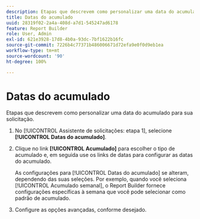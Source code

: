 ```yaml
---
description: Etapas que descrevem como personalizar uma data do acumulado para sua solicitação.
title: Datas do acumulado
uuid: 28319f02-2a4a-408d-a7d1-545247ad6178
feature: Report Builder
role: User, Admin
exl-id: 621e3928-17d8-4b0a-93dc-7bf1622b16fc
source-git-commit: 7226b4c77371b486006671d72efa9e0f0d9eb1ea
workflow-type: tm+mt
source-wordcount: '90'
ht-degree: 100%

---
```


# Datas do acumulado

Etapas que descrevem como personalizar uma data do acumulado para sua solicitação.

1. No [!UICONTROL Assistente de solicitações: etapa 1], selecione **[!UICONTROL Datas do acumulado]**.
1. Clique no link **[!UICONTROL Acumulado]** para escolher o tipo de acumulado e, em seguida use os links de datas para configurar as datas do acumulado.

   As configurações para [!UICONTROL Datas do acumulado] se alteram, dependendo das suas seleções. Por exemplo, quando você seleciona [!UICONTROL Acumulado semanal], o Report Builder fornece configurações específicas à semana que você pode selecionar como padrão de acumulado.

1. Configure as opções avançadas, conforme desejado.
